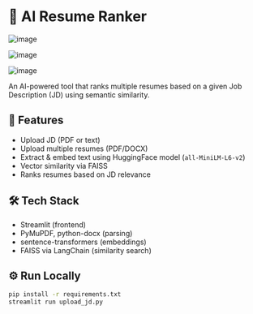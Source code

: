 # 🧠 AI Resume Ranker <br/>

![image](https://github.com/user-attachments/assets/ff5afec3-7e62-4c58-bab1-bc9b837d636e)

![image](https://github.com/user-attachments/assets/a005d52b-6e22-4009-bf57-044bafd0e609)

![image](https://github.com/user-attachments/assets/2caf5827-e12f-4ddc-8fdb-34b953466ce9)


An AI-powered tool that ranks multiple resumes based on a given Job Description (JD) using semantic similarity.<br/>

## 🚀 Features<br/>

- Upload JD (PDF or text)<br/>
- Upload multiple resumes (PDF/DOCX)<br/>
- Extract & embed text using HuggingFace model (`all-MiniLM-L6-v2`)<br/>
- Vector similarity via FAISS<br/>
- Ranks resumes based on JD relevance<br/>

## 🛠️ Tech Stack<br/>

- Streamlit (frontend)<br/>
- PyMuPDF, python-docx (parsing)<br/>
- sentence-transformers (embeddings)<br/>
- FAISS via LangChain (similarity search)<br/>

## ⚙️ Run Locally<br/>

```bash
pip install -r requirements.txt
streamlit run upload_jd.py
